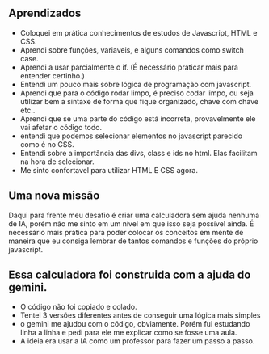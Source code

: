  ## Aprendizados

- Coloquei em prática conhecimentos de estudos de Javascript, HTML e CSS.
- Aprendi sobre funções, variaveis, e alguns comandos como switch case.
- Aprendi a usar parcialmente o if. (É necessário praticar mais para entender certinho.)
- Entendi um pouco mais sobre lógica de programação com javascript.
- Aprendi que para o código rodar limpo, é preciso codar limpo, ou seja utilizar
bem a sintaxe de forma que fique organizado, chave com chave etc..
- Aprendi que se uma parte do código está incorreta, provavelmente ele vai afetar
o código todo.
- entendi que podemos selecionar elementos no javascript parecido como é no CSS.
- Entendi sobre a importância das divs, class e ids no html. Elas facilitam na hora de selecionar.
- Me sinto confortavel para utilizar HTML E CSS agora.

## Uma nova missão
 
  Daqui para frente meu desafio é criar uma calculadora sem ajuda nenhuma de IA, porém não me sinto em um nível em que isso seja possível ainda. É necessário mais prática para poder colocar os conceitos em mente de maneira que eu consiga lembrar de tantos comandos e funções do próprio javascript.

  ## Essa calculadora foi construida com a ajuda do gemini.
 - O código não foi copiado e colado.
 - Tentei 3 versões diferentes antes de conseguir uma lógica mais simples
 - o gemini me ajudou com o código, obviamente. Porém fui estudando linha a linha
 e pedi para ele me explicar como se fosse uma aula.
 - A ideia era usar a IA como um professor para fazer um passo a passo.
  
 
